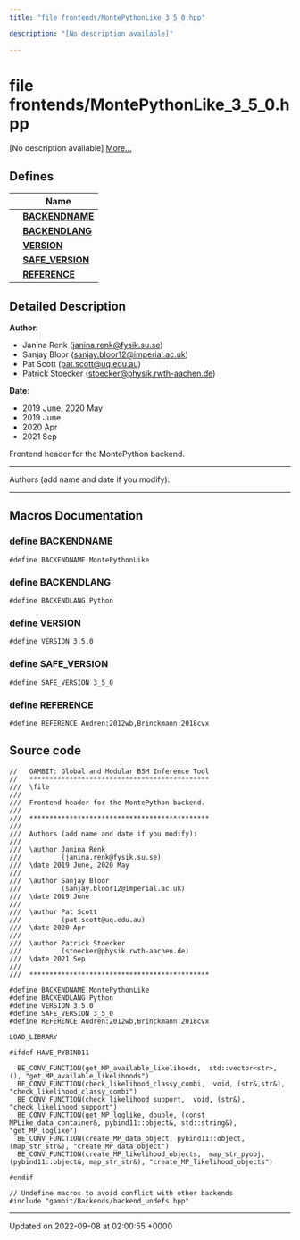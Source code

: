 ```yaml
---
title: "file frontends/MontePythonLike_3_5_0.hpp"

description: "[No description available]"

---
```


# file frontends/MontePythonLike_3_5_0.hpp

[No description available] [More...](#detailed-description)

## Defines

|                | Name           |
| -------------- | -------------- |
|  | **[BACKENDNAME](/documentation/code/files/montepythonlike__3__5__0_8hpp/#define-montepythonlike-3-5-0-hpp-backendname)**  |
|  | **[BACKENDLANG](/documentation/code/files/montepythonlike__3__5__0_8hpp/#define-montepythonlike-3-5-0-hpp-backendlang)**  |
|  | **[VERSION](/documentation/code/files/montepythonlike__3__5__0_8hpp/#define-montepythonlike-3-5-0-hpp-version)**  |
|  | **[SAFE_VERSION](/documentation/code/files/montepythonlike__3__5__0_8hpp/#define-montepythonlike-3-5-0-hpp-safe-version)**  |
|  | **[REFERENCE](/documentation/code/files/montepythonlike__3__5__0_8hpp/#define-montepythonlike-3-5-0-hpp-reference)**  |

## Detailed Description


**Author**: 

  * Janina Renk ([janina.renk@fysik.su.se](mailto:janina.renk@fysik.su.se)) 
  * Sanjay Bloor ([sanjay.bloor12@imperial.ac.uk](mailto:sanjay.bloor12@imperial.ac.uk)) 
  * Pat Scott ([pat.scott@uq.edu.au](mailto:pat.scott@uq.edu.au)) 
  * Patrick Stoecker ([stoecker@physik.rwth-aachen.de](mailto:stoecker@physik.rwth-aachen.de)) 


**Date**: 

  * 2019 June, 2020 May
  * 2019 June
  * 2020 Apr
  * 2021 Sep


Frontend header for the MontePython backend.



------------------

Authors (add name and date if you modify):



------------------




## Macros Documentation

### define BACKENDNAME

```
#define BACKENDNAME MontePythonLike
```


### define BACKENDLANG

```
#define BACKENDLANG Python
```


### define VERSION

```
#define VERSION 3.5.0
```


### define SAFE_VERSION

```
#define SAFE_VERSION 3_5_0
```


### define REFERENCE

```
#define REFERENCE Audren:2012wb,Brinckmann:2018cvx
```


## Source code

```
//   GAMBIT: Global and Modular BSM Inference Tool
//   *********************************************
///  \file
///
///  Frontend header for the MontePython backend.
///
///  *********************************************
///
///  Authors (add name and date if you modify):
///
///  \author Janina Renk
///          (janina.renk@fysik.su.se)
///  \date 2019 June, 2020 May
///
///  \author Sanjay Bloor
///          (sanjay.bloor12@imperial.ac.uk)
///  \date 2019 June
///
///  \author Pat Scott
///          (pat.scott@uq.edu.au)
///  \date 2020 Apr
///
///  \author Patrick Stoecker
///          (stoecker@physik.rwth-aachen.de)
///  \date 2021 Sep
///
///  *********************************************

#define BACKENDNAME MontePythonLike
#define BACKENDLANG Python
#define VERSION 3.5.0
#define SAFE_VERSION 3_5_0
#define REFERENCE Audren:2012wb,Brinckmann:2018cvx

LOAD_LIBRARY

#ifdef HAVE_PYBIND11

  BE_CONV_FUNCTION(get_MP_available_likelihoods,  std::vector<str>, (), "get_MP_available_likelihoods")
  BE_CONV_FUNCTION(check_likelihood_classy_combi,  void, (str&,str&), "check_likelihood_classy_combi")
  BE_CONV_FUNCTION(check_likelihood_support,  void, (str&), "check_likelihood_support")
  BE_CONV_FUNCTION(get_MP_loglike, double, (const MPLike_data_container&, pybind11::object&, std::string&), "get_MP_loglike")
  BE_CONV_FUNCTION(create_MP_data_object, pybind11::object, (map_str_str&), "create_MP_data_object")
  BE_CONV_FUNCTION(create_MP_likelihood_objects,  map_str_pyobj, (pybind11::object&, map_str_str&), "create_MP_likelihood_objects")

#endif

// Undefine macros to avoid conflict with other backends
#include "gambit/Backends/backend_undefs.hpp"
```


-------------------------------

Updated on 2022-09-08 at 02:00:55 +0000
